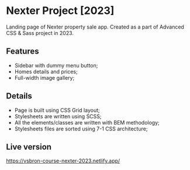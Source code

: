 # Nexter Project [2023]

Landing page of Nexter property sale app. Created as a part of Advanced CSS & Sass project in 2023.

## Features
 - Sidebar with dummy menu button;
 - Homes details and prices;
 - Full-width image gallery;

## Details
 - Page is built using CSS Grid layout;
 - Stylesheets are written using SCSS;
 - All the elements/classes are written with BEM methodology;
 - Stylesheets files are sorted using 7-1 CSS architecture;

## Live version

https://vsbron-course-nexter-2023.netlify.app/
